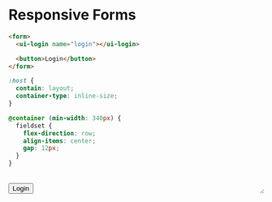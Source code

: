 <link rel="stylesheet" href="./assets/index.css" />
<script type="module" src="./assets/index.js"></script>
<script type="module" src="./assets/login.js"></script>
<style>
  pre + pre {
    min-height: 53vh;
  }
</style>

# Responsive Forms

```html
<form>
  <ui-login name="login"></ui-login>

  <button>Login</button>
</form>
```

```css
:host {
  contain: layout;
  container-type: inline-size;
}

@container (min-width: 340px) {
  fieldset {
    flex-direction: row;
    align-items: center;
    gap: 12px;
  }
}
```

<ui-demo width="50">
  <form style="resize: horizontal; display: block; width: 100%; overflow: auto;">
    <ui-login name="login"></ui-login>
    <br>
    <button>Login</button>
  </form>
</ui-demo>
